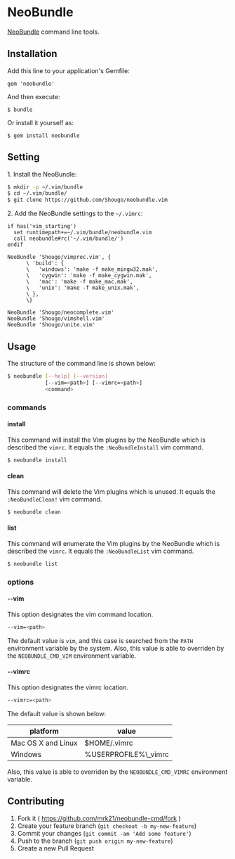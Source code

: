 # NeoBundle

[NeoBundle](https://github.com/Shougo/neobundle.vim "Shougo/neobundle.vim") command line tools.

## Installation

Add this line to your application's Gemfile:

    gem 'neobundle'

And then execute:

    $ bundle

Or install it yourself as:

    $ gem install neobundle

## Setting

1\. Install the NeoBundle:

```bash
$ mkdir -p ~/.vim/bundle
$ cd ~/.vim/bundle/
$ git clone https://github.com/Shougo/neobundle.vim
```

2\. Add the NeoBundle settings to the `~/.vimrc`:

```VimL
if has('vim_starting')
  set runtimepath+=~/.vim/bundle/neobundle.vim
  call neobundle#rc('~/.vim/bundle/')
endif

NeoBundle 'Shougo/vimproc.vim', {
      \ 'build': {
      \   'windows': 'make -f make_mingw32.mak',
      \   'cygwin': 'make -f make_cygwin.mak',
      \   'mac': 'make -f make_mac.mak',
      \   'unix': 'make -f make_unix.mak',
      \ },
      \}

NeoBundle 'Shougo/neocomplete.vim'
NeoBundle 'Shougo/vimshell.vim'
NeoBundle 'Shougo/unite.vim'
```

## Usage

The structure of the command line is shown below:

```bash
$ neobundle [--help] [--version]
            [--vim=<path>] [--vimrc=<path>]
            <command>
```

### commands

#### install

This command will install the Vim plugins by the NeoBundle which is described the `vimrc`.
It equals the `:NeoBundleInstall` vim command.

```bash
$ neobundle install
```

#### clean

This command will delete the Vim plugins which is unused.
It equals the `:NeoBundleClean!` vim command.

```bash
$ neobundle clean
```

#### list

This command will enumerate the Vim plugins by the NeoBundle which is described the `vimrc`.
It equals the `:NeoBundleList` vim command.

```bash
$ neobundle list
```

### options

#### --vim

This option designates the vim command location.

```bash
--vim=<path>
```

The default value is `vim`, and this case is searched from the `PATH` environment variable by the system.
Also, this value is able to overriden by the `NEOBUNDLE_CMD_VIM` environment variable.

#### --vimrc

This option designates the vimrc location.

```bash
--vimrc=<path>
```

The default value is shown below:

| platform | value |
| -------- | ----- |
| Mac OS X and Linux | $HOME/.vimrc |
| Windows | %USERPROFILE%\\\_vimrc |

Also, this value is able to overriden by the `NEOBUNDLE_CMD_VIMRC` environment variable.

## Contributing

1. Fork it ( https://github.com/mrk21/neobundle-cmd/fork )
2. Create your feature branch (`git checkout -b my-new-feature`)
3. Commit your changes (`git commit -am 'Add some feature'`)
4. Push to the branch (`git push origin my-new-feature`)
5. Create a new Pull Request
